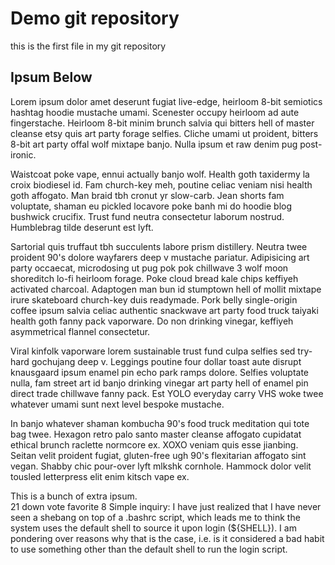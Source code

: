 # Demo git repository
this is the first file in my git repository

## Ipsum Below

Lorem ipsum dolor amet deserunt fugiat live-edge, heirloom 8-bit semiotics hashtag hoodie mustache umami. Scenester occupy heirloom ad aute fingerstache. Heirloom 8-bit minim brunch salvia qui bitters hell of master cleanse etsy quis art party forage selfies. Cliche umami ut proident, bitters 8-bit art party offal wolf mixtape banjo. Nulla ipsum et raw denim pug post-ironic.

Waistcoat poke vape, ennui actually banjo wolf. Health goth taxidermy la croix biodiesel id. Fam church-key meh, poutine celiac veniam nisi health goth affogato. Man braid tbh cronut yr slow-carb. Jean shorts fam voluptate, shaman eu pickled locavore poke banh mi do hoodie blog bushwick crucifix. Trust fund neutra consectetur laborum nostrud. Humblebrag tilde deserunt est lyft.

Sartorial quis truffaut tbh succulents labore prism distillery. Neutra twee proident 90's dolore wayfarers deep v mustache pariatur. Adipisicing art party occaecat, microdosing ut pug pok pok chillwave 3 wolf moon shoreditch lo-fi heirloom forage. Poke cloud bread kale chips keffiyeh activated charcoal. Adaptogen man bun id stumptown hell of mollit mixtape irure skateboard church-key duis readymade. Pork belly single-origin coffee ipsum salvia celiac authentic snackwave art party food truck taiyaki health goth fanny pack vaporware. Do non drinking vinegar, keffiyeh asymmetrical flannel consectetur.

Viral kinfolk vaporware lorem sustainable trust fund culpa selfies sed try-hard gochujang deep v. Leggings poutine four dollar toast aute disrupt knausgaard ipsum enamel pin echo park ramps dolore. Selfies voluptate nulla, fam street art id banjo drinking vinegar art party hell of enamel pin direct trade chillwave fanny pack. Est YOLO everyday carry VHS woke twee whatever umami sunt next level bespoke mustache.

In banjo whatever shaman kombucha 90's food truck meditation qui tote bag twee. Hexagon retro palo santo master cleanse affogato cupidatat ethical brunch raclette normcore ex. XOXO veniam quis esse jianbing. Seitan velit proident fugiat, gluten-free ugh 90's flexitarian affogato sint vegan. Shabby chic pour-over lyft mlkshk cornhole. Hammock dolor velit tousled letterpress elit enim kitsch vape ex.


This is a bunch of extra ipsum.  
21
down vote
favorite
8
Simple inquiry: I have just realized that I have never seen a shebang on top of a .bashrc script, which leads me to think the system uses the default shell to source it upon login (${SHELL}). I am pondering over reasons why that is the case, i.e. is it considered a bad habit to use something other than the default shell to run the login script.
